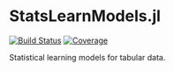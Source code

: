 # StatsLearnModels.jl

[![Build Status](https://github.com/JuliaML/StatsLearnModels.jl/actions/workflows/CI.yml/badge.svg?branch=main)](https://github.com/JuliaML/StatsLearnModels.jl/actions/workflows/CI.yml?query=branch%3Amain)
[![Coverage](https://codecov.io/gh/JuliaML/StatsLearnModels.jl/branch/main/graph/badge.svg)](https://codecov.io/gh/JuliaML/StatsLearnModels.jl)

Statistical learning models for tabular data.
